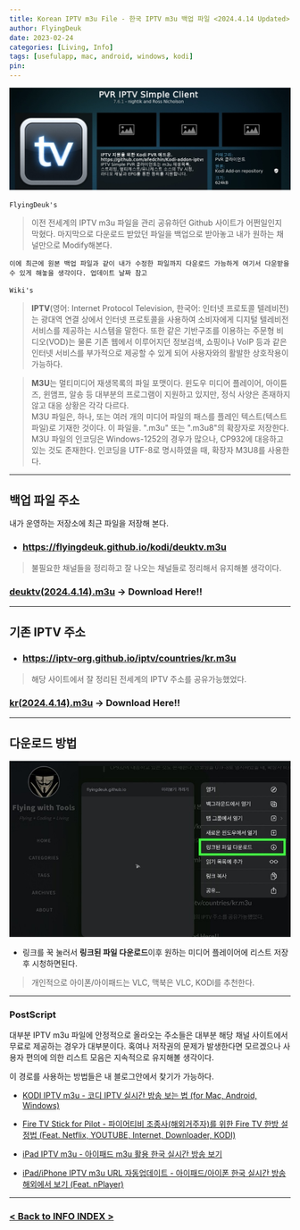 ```yaml
---
title: Korean IPTV m3u File - 한국 IPTV m3u 백업 파일 <2024.4.14 Updated>
author: FlyingDeuk
date: 2023-02-24 
categories: [Living, Info]
tags: [usefulapp, mac, android, windows, kodi]
pin:
---
```


![iptv](/img/living/kodi/kodi_iptv.jpg)

`FlyingDeuk's`
> 이전 전세계의 IPTV m3u 파일을 관리 공유하던 Github 사이트가 어쩐일인지 막혔다. 
마지막으로 다운로드 받았던 파일을 백업으로 받아놓고 내가 원하는 채널만으로 Modify해본다. 

`이에 최근에 원본 백업 파일과 같이 내가 수정한 파일까지 다운로드 가능하게 여기서 다운받을 수 있게 해놓을 생각이다. 업데이트 날짜 참고`

`Wiki's`
> **IPTV**(영어: Internet Protocol Television, 한국어: 인터넷 프로토콜 텔레비전)는 광대역 연결 상에서 인터넷 프로토콜을 사용하여 소비자에게 디지털 텔레비전 서비스를 제공하는 시스템을 말한다. 또한 같은 기반구조를 이용하는 주문형 비디오(VOD)는 물론 기존 웹에서 이루어지던 정보검색, 쇼핑이나 VoIP 등과 같은 인터넷 서비스를 부가적으로 제공할 수 있게 되어 사용자와의 활발한 상호작용이 가능하다.

>**M3U**는 멀티미디어 재생목록의 파일 포맷이다. 윈도우 미디어 플레이어, 아이튠즈, 윈앰프, 알송 등 대부분의 프로그램이 지원하고 있지만, 정식 사양은 존재하지 않고 대응 상황은 각각 다르다. <br>
M3U 파일은, 하나, 또는 여러 개의 미디어 파일의 패스를 플레인 텍스트(텍스트 파일)로 기재한 것이다. 이 파일을. ".m3u" 또는 ".m3u8"의 확장자로 저장한다. M3U 파일의 인코딩은 Windows-1252의 경우가 많으나, CP932에 대응하고 있는 것도 존재한다. 인코딩을 UTF-8로 명시하였을 때, 확장자 M3U8를 사용한다.

---------

## 백업 파일 주소
내가 운영하는 저장소에 최근 파일을 저장해 본다. 

- ### https://flyingdeuk.github.io/kodi/deuktv.m3u
> 불필요한 채널들을 정리하고 잘 나오는 채널들로 정리해서 유지해볼 생각이다. 

### [deuktv(2024.4.14).m3u](https://flyingdeuk.github.io/kodi/deuktv.m3u) -> Download Here!!


-------

## 기존 IPTV 주소

- ### https://iptv-org.github.io/iptv/countries/kr.m3u
> 해당 사이트에서 잘 정리된 전세계의 IPTV 주소를 공유가능했었다. 

### [kr(2024.4.14).m3u](https://iptv-org.github.io/iptv/countries/kr.m3u) -> Download Here!!

---------

## 다운로드 방법

![iptv](/img/living/iptv/m3u1.jpg)
- 링크를 꾹 눌러서 **링크된 파일 다운로드**이후 원하는 미디어 플레이어에 리스트 저장후 시청하면된다. 

> 개인적으로 아이폰/아이패드는 VLC, 맥북은 VLC, KODI를 추천한다.


---------------

### PostScript
대부분 IPTV m3u 파일에 안정적으로 올라오는 주소들은 대부분 해당 채널 사이트에서 무료로 제공하는 경우가 대부분이다. 혹여나 저작권의 문제가 발생한다면 모르겠으나 사용자 편의에 의한 리스트 모음은 지속적으로 유지해볼 생각이다. 

이 경로를 사용하는 방법들은 내 블로그안에서 찾기가 가능하다. 

- [KODI IPTV m3u - 코디 IPTV 실시간 방송 보는 법 (for Mac, Android, Windows)](/posts/KODI-IPTV/)

- [Fire TV Stick for Pilot - 파이어티비 조종사(해외거주자)를 위한 Fire TV 한방 설정법 (Feat. Netflix, YOUTUBE, Internet, Downloader, KODI)](/posts/FireTV-pilot/)

- [iPad IPTV m3u - 아이패드 m3u 활용 한국 실시간 방송 보기](/posts/ipad-iptv/)

- [iPad/iPhone IPTV m3u URL 자동업데이트 - 아이패드/아이폰 한국 실시간 방송 해외에서 보기 (Feat. nPlayer)](/posts/ipad-nplayer/)


-------------

### [< Back to INFO INDEX >](/categories/info/)




